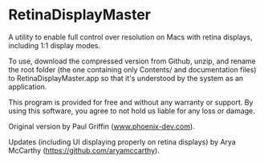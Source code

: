 RetinaDisplayMaster
===================

A utility to enable full control over resolution on Macs with retina displays, including 1:1 display modes.

To use, download the compressed version from Github, unzip, and rename the root folder (the one containing only Contents/ and documentation files) to RetinaDisplayMaster.app so that it's understood by the system as an application.

This program is provided for free and without any warranty or support.  By using this software, you agree to not hold us liable for any loss or damage.

Original version by Paul Griffin (www.phoenix-dev.com).

Updates (including UI displaying properly on retina displays) by Arya McCarthy (https://github.com/aryamccarthy).
